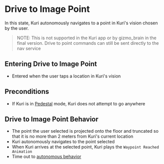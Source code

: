 # Drive to Image Point
In this state, Kuri autonomously navigates to a point in Kuri's vision chosen
 by the user.
 
> NOTE: This is not supported in the Kuri app or by gizmo_brain in the final version. Drive to point commands can still be sent directly to the nav service

## Entering Drive to Image Point
* Entered when the user taps a location in Kuri's vision

## Preconditions
* If Kuri is in [Pedestal](../logical_concurrent_states/pedestal.md) mode, 
Kuri does not attempt to go anywhere

## Drive to Image Point Behavior
* The point the user selected is projected onto the floor and truncated so 
that it is no more than 2 meters from Kuri's current location
* Kuri autonomously navigates to the point selected
* When Kuri arrives at the selected point, Kuri plays the 
`Waypoint Reached Animation`
* Time out to [autonomous behavior](../autonomous_behavior/idle.md)
